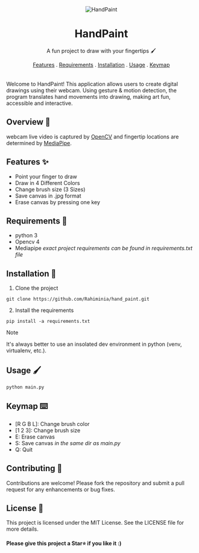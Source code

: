 <div align='center'> 
  <img alt="HandPaint" src="https://github.com/user-attachments/assets/221b6cf4-2b31-46f6-831c-91e94ae8ca9b">
</div>

<div align='center'>
  <h1>HandPaint</h1>
</div>

<p align='center'>
  A fun project to draw with your fingertips 🖌️
</p>
<div align='center'>
  <a href="#features-">Features</a> .
  <a href="#requirements-">Requirements</a> .
  <a href="#installation-">Installation</a> .
  <a href="#usage-%EF%B8%8F">Usage</a> .
  <a href="#keymap-%EF%B8%8F">Keymap</a>
</div>
</br>
</br>
Welcome to HandPaint! This application allows users to create digital drawings using their webcam. Using gesture & motion detection, the program translates hand movements into drawing, making art fun, accessible and interactive.


## Overview 🔎

webcam live video is captured by [OpenCV](https://github.com/opencv/opencv) and fingertip locations are determined by [MediaPipe](https://github.com/google-ai-edge/mediapipe).


## Features ✨
- Point your finger to draw 
- Draw in 4 Different Colors
- Change brush size (3 Sizes)
- Save canvas in .jpg format
- Erase canvas by pressing one key


## Requirements 🧰

- python 3
- Opencv 4
- Mediapipe
*exact project requirements can be found in requirements.txt file*


## Installation 🔌

1. Clone the project

`git clone https://github.com/Rahiminia/hand_paint.git`

2. Install the requirements

`pip install -a requirements.txt`

> [!Note]
> It's always better to use an insolated dev environment in python (venv, virtualenv, etc.).
>


## Usage 🖌️
`python main.py`


## Keymap ⌨️
- [R G B L]: Change brush color
- [1 2 3]: Change brush size
- E: Erase canvas
- S: Save canvas *in the same dir as main.py*
- Q: Quit

## Contributing 🤝

Contributions are welcome! Please fork the repository and submit a pull request for any enhancements or bug fixes.


## License 📃

This project is licensed under the MIT License. See the LICENSE file for more details.


<h4>Please give this project a Star⭐ if you like it :)</h4>
